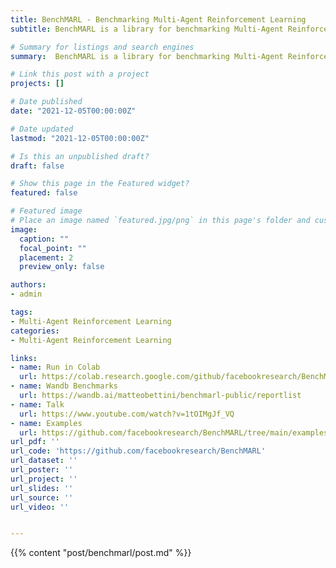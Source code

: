 ```yaml
---
title: BenchMARL - Benchmarking Multi-Agent Reinforcement Learning
subtitle: BenchMARL is a library for benchmarking Multi-Agent Reinforcement Learning (MARL) using TorchRL. BenchMARL allows to quickly compare different MARL algorithms, tasks, and models while being systematically grounded in its two core tenets&#58; reproducibility and standardization.

# Summary for listings and search engines
summary:  BenchMARL is a library for benchmarking Multi-Agent Reinforcement Learning (MARL) using TorchRL. BenchMARL allows to quickly compare different MARL algorithms, tasks, and models while being systematically grounded in its two core tenets&#58; reproducibility and standardization.

# Link this post with a project
projects: []

# Date published
date: "2021-12-05T00:00:00Z"

# Date updated
lastmod: "2021-12-05T00:00:00Z"

# Is this an unpublished draft?
draft: false

# Show this page in the Featured widget?
featured: false

# Featured image
# Place an image named `featured.jpg/png` in this page's folder and customize its options here.
image:
  caption: ""
  focal_point: ""
  placement: 2
  preview_only: false

authors:
- admin

tags:
- Multi-Agent Reinforcement Learning
categories: 
- Multi-Agent Reinforcement Learning

links:
- name: Run in Colab
  url: https://colab.research.google.com/github/facebookresearch/BenchMARL/blob/main/notebooks/run.ipynb
- name: Wandb Benchmarks
  url: https://wandb.ai/matteobettini/benchmarl-public/reportlist
- name: Talk
  url: https://www.youtube.com/watch?v=1tOIMgJf_VQ
- name: Examples
  url: https://github.com/facebookresearch/BenchMARL/tree/main/examples
url_pdf: ''
url_code: 'https://github.com/facebookresearch/BenchMARL'
url_dataset: ''
url_poster: ''
url_project: ''
url_slides: ''
url_source: ''
url_video: ''


---
```

{{% content "post/benchmarl/post.md" %}}
